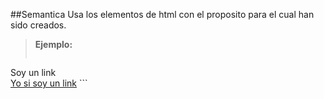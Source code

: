 ##Semantica
Usa los elementos de html con el proposito para el cual han sido creados.

>**Ejemplo:**
>```html
<!-- No Recomendado -->
<div onclick="redireccionarInicio();">Soy un link</div>
<!-- Recomendado -->
<a href="/inicio">Yo si soy un link</a>
```

